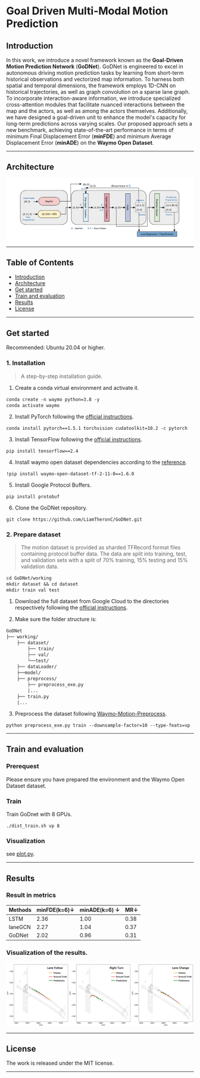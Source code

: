 # Goal Driven Multi-Modal Motion Prediction

## Introduction

In this work, we introduce a novel framework known as the **Goal-Driven Motion Prediction Network** (**GoDNet**). GoDNet is engineered to excel in autonomous driving motion prediction tasks by learning from short-term historical observations and vectorized map information. To harness both spatial and temporal dimensions, the framework employs 1D-CNN on historical trajectories, as well as graph convolution on a sparse lane graph. To incorporate interaction-aware information, we introduce specialized cross-attention modules that facilitate nuanced interactions between the map and the actors, as well as among the actors themselves. Additionally, we have designed a goal-driven unit to enhance the model's capacity for long-term predictions across varying scales. Our proposed approach sets a new benchmark, achieving state-of-the-art performance in terms of minimum Final Displacement Error (**minFDE**) and minimum Average Displacement Error (**minADE**) on the **Waymo Open Dataset**.

---

## Architecture
![Architecture](pictures/Architecture.png)

---

## Table of Contents
* [Introduction](https://github.com/LiamTheronC/GoDNet/blob/master/README.md#introduction)
* [Architecture](https://github.com/LiamTheronC/GoDNet/blob/master/README.md#architecture)
* [Get started](https://github.com/LiamTheronC/GoDNet/blob/master/README.md#get-started)
* [Train and evaluation](https://github.com/LiamTheronC/GoDNet/blob/master/README.md#train-and-evaluation)
* [Results](https://github.com/LiamTheronC/GoDNet/blob/master/README.md#results)
* [License](https://github.com/LiamTheronC/waymo_motion_prediction/blob/main/README.md#license)

---
## Get started
Recommended: Ubuntu 20.04 or higher.
### 1. Installation
> A step-by-step installation guide. 
1. Create a conda virtual environment and activate it.
```
conda create -n waymo python=3.8 -y
conda activate waymo
```
2. Install PyTorch following the [official instructions](https://pytorch.org/).
```
conda install pytorch==1.5.1 torchvision cudatoolkit=10.2 -c pytorch
```
3. Install TensorFlow following the [official instructions](https://www.tensorflow.org/install?hl=zh-cn).
```
pip install tensorflow==2.4
```
4. Install waymo open dataset dependencies according to the [reference](https://github.com/waymo-research/waymo-open-dataset).
```
!pip install waymo-open-dataset-tf-2-11-0==1.6.0
```
5. Install Google Protocol Buffers.
```
pip install protobuf
```
6. Clone the GoDNet repository.
```
git clone https://github.com/LiamTheronC/GoDNet.git
```
### 2. Prepare dataset
> The motion dataset is provided as sharded TFRecord format files containing protocol buffer data. The data are split into training, test, and validation sets with a split of 70% training, 15% testing and 15% validation data.
```
cd GoDNet/working
mkdir dataset && cd dataset
mkdir train val test
```
1. Download the full dataset from Google Cloud to the directories respectively following the [official instructions](https://waymo.com/open/).

2. Make sure the folder structure is:
```
GoDNet
├── working/
    ├── dataset/
        ├── train/
        ├── val/
        └──test/
    ├── dataLoader/
    ├──model/
    ├── preprocess/
        ├── preprocess_exe.py
        |...
    ├── train.py
    |...

```
3. Preprocess the dataset following [Waymo-Motion-Preprocess](https://github.com/LiamTheronC/Waymo-Motion-Preprocess).
```
python preprocess_exe.py train --downsample-factor=10 --type-feats=vp
```
---

## Train and evaluation

### Prerequest
Please ensure you have prepared the environment and the Waymo Open Dataset dataset.

### Train
Train GoDnet with 8 GPUs.
```
./dist_train.sh vp 8
```

### Visualization
see [plot.py](https://github.com/LiamTheronC/GoDNet/blob/master/working/plot.py).

---

## Results
### Result in metrics

| Methods       | minFDE(k=6)↓  | minADE(k=6) ↓|  MR↓      |  
| ------------- | ------------- | -------------| --------  |
|LSTM           |2.36           |1.00          |0.38       |  
|laneGCN        |2.27           |1.04          |0.37       |
|GoDNet         |2.02           |0.96          |0.31       |

### Visualization of the results.
![result](pictures/result.png)

---
 
## License
  
The work is released under the MIT license.
  
---

